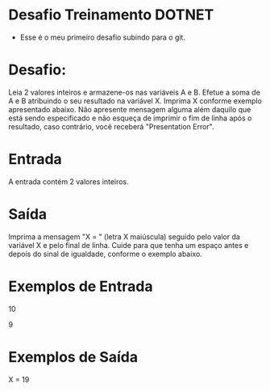 # Desafio Treinamento DOTNET
- Esse é o meu primeiro desafio subindo para o git.

# Desafio: 
Leia 2 valores inteiros e armazene-os nas variáveis A e B. Efetue a soma de A e B atribuindo o seu resultado na variável X.
Imprima X conforme exemplo apresentado abaixo. Não apresente mensagem alguma além daquilo que está sendo
especificado e não esqueça de imprimir o fim de linha após o resultado, caso contrário, você receberá "Presentation
Error".
 
# Entrada
A entrada contém 2 valores inteiros.

# Saída
Imprima a mensagem "X = " (letra X maiúscula) seguido pelo valor da variável X e pelo final de linha. Cuide para que tenha
um espaço antes e depois do sinal de igualdade, conforme o exemplo abaixo.

# Exemplos de Entrada

10 

9
# Exemplos de Saída

X = 19
